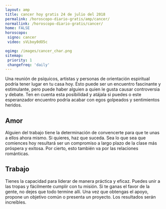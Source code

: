 ```yaml
---
layout: amp
title: cancer hoy gratis 24 de julio del 2018 
permalink: /horoscopo-diario-gratis/amp/cancer/
normallink: /horoscopo-diario-gratis/cancer/
home: FALSE
horoscopo:
 signo: cancer
 video: sVLboy0dO5c

ogimg: /images/cancer_char.png
sitemap:
 priority: 1
 changefreq: 'daily'
---
```



Una reunión de psíquicos, artistas y personas de orientación espiritual podría tener lugar en tu casa hoy. Esto puede ser un encuentro fascinante y estimulante, pero puede haber alguien a quien le gusta causar controversia y debate. Ten en cuenta esta posibilidad y atájala si puedes o este esperanzador encuentro podría acabar con egos golpeados y sentimientos heridos.

## Amor

Alguien del trabajo tiene la determinación de convencerte para que te unas a ellos ahora mismo. Si quieres, haz que suceda. Sea lo que sea que comiences hoy resultará ser un compromiso a largo plazo de la clase más próspera y exitosa. Por cierto, esto también va por las relaciones románticas.

## Trabajo

Tienes la capacidad para liderar de manera práctica y eficaz. Puedes unir a las tropas y fácilmente cumplir con tu misión. Si te ganas el favor de la gente, no dejes que todo termine allí. Una vez que obtengas el apoyo, propone un objetivo común o presenta un proyecto. Los resultados serán increíbles.